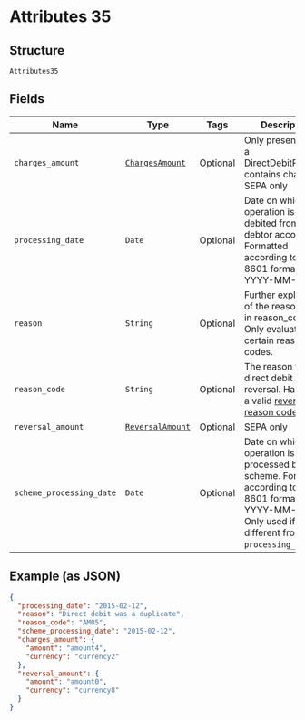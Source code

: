 
# Attributes 35

## Structure

`Attributes35`

## Fields

| Name | Type | Tags | Description |
|  --- | --- | --- | --- |
| `charges_amount` | [`ChargesAmount`](../../doc/models/charges-amount.md) | Optional | Only present when a DirectDebitReversal contains charges. SEPA only |
| `processing_date` | `Date` | Optional | Date on which the operation is to be debited from the debtor account. Formatted according to ISO 8601 format: YYYY-MM-DD. |
| `reason` | `String` | Optional | Further explanation of the reason given in reason_code. Only evaluated for certain reason codes. |
| `reason_code` | `String` | Optional | The reason for the direct debit reversal. Has to be a valid [reversal reason code](http://api-docs.form3.tech/api.html#enumerations-reversal-reason-codes). |
| `reversal_amount` | [`ReversalAmount`](../../doc/models/reversal-amount.md) | Optional | SEPA only |
| `scheme_processing_date` | `Date` | Optional | Date on which the operation is processed by the scheme. Formatted according to ISO 8601 format: YYYY-MM-DD. Only used if different from `processing_date`. |

## Example (as JSON)

```json
{
  "processing_date": "2015-02-12",
  "reason": "Direct debit was a duplicate",
  "reason_code": "AM05",
  "scheme_processing_date": "2015-02-12",
  "charges_amount": {
    "amount": "amount4",
    "currency": "currency2"
  },
  "reversal_amount": {
    "amount": "amount0",
    "currency": "currency8"
  }
}
```

